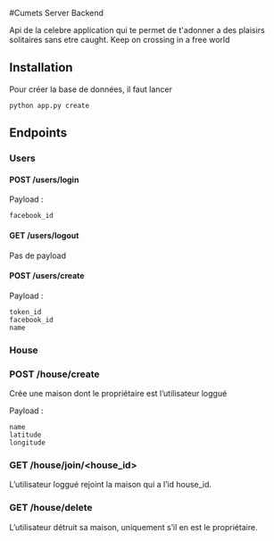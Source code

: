 #Cumets Server Backend

Api de la celebre application qui te permet de t'adonner a des plaisirs solitaires sans etre caught.
Keep on crossing in a free world

## Installation

Pour créer la base de données, il faut lancer
```
python app.py create
```

## Endpoints

### Users

#### POST /users/login

Payload :
```
facebook_id
```

#### GET /users/logout

Pas de payload 


#### POST /users/create
Payload : 

```
token_id
facebook_id
name
```

### House

### POST /house/create

Crée une maison dont le propriétaire est l’utilisateur loggué

Payload : 

```
name
latitude
longitude
```

### GET /house/join/<house_id>

L’utilisateur loggué rejoint la maison qui a l’id house_id.

### GET /house/delete

L’utilisateur détruit sa maison, uniquement s’il en est le propriétaire.
